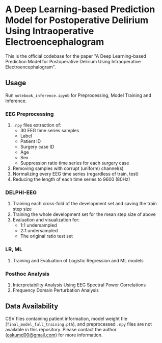 # A Deep Learning-based Prediction Model for Postoperative Delirium Using Intraoperative Electroencephalogram

This is the official codebase for the paper "A Deep Learning-based Prediction Model for Postoperative Delirium Using Intraoperative Electroencephalogram".

## Usage

Run `notebook_inference.ipynb` for Preprocessing, Model Training and Inference.

### EEG Preprocessing
1. `.npy` files extraction of:
   - 30 EEG time series samples
   - Label
   - Patient ID
   - Surgery case ID
   - Age
   - Sex
   - Suppression ratio time series for each surgery case
2. Removing samples with corrupt (uniform) channel(s)
3. Normalizing every EEG time series (regardless of train, test)
4. Reducing the length of each time series to 9600 (80Hz)
   
### DELPHI-EEG
1. Training each cross-fold of the development set and saving the train step size
2. Training the whole development set for the mean step size of above
3. Evaluation and visualization for:
   - 1:1 undersampled
   - 2:1 undersampled
   - The original ratio test set

### LR, ML
1. Training and Evaluation of Logistic Regression and ML models
 
### Posthoc Analysis
1. Interpretability Analysis Using EEG Spectral Power Correlations
2. Frequency Domain Perturbation Analysis

## Data Availability
CSV files containing patient information, model weight file (`final_model_full_training.pth`), and preprocessed `.npy` files are not available in this repository. Please contact the author (oskumd00@gmail.com) for more information.

